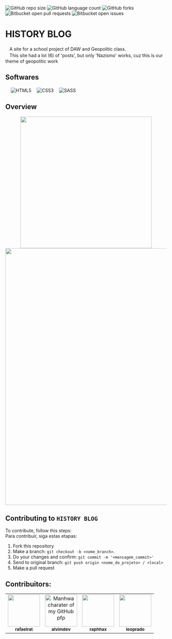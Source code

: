 ![GitHub repo size](https://img.shields.io/github/repo-size/alv-robozinhoo/HISTORY_BLOG?style=for-the-badge)
![GitHub language count](https://img.shields.io/github/languages/count/alv-robozinhoo/HISTORY_BLOG?style=for-the-badge)
![GitHub forks](https://img.shields.io/github/forks/alv-robozinhoo/HISTORY_BLOG?style=for-the-badge)
![Bitbucket open pull requests](https://img.shields.io/bitbucket/pr-raw/alv-robozinhoo/HISTORY_BLOG?style=for-the-badge)
![Bitbucket open issues](https://img.shields.io/bitbucket/issues/alv-robozinhoo/HISTORY_BLOG?style=for-the-badge)

# HISTORY BLOG

ㅤA site for a school project of DAW and Geopolitic class. <br>
ㅤThis site had a lot (6) of 'posts', but only 'Nazismo' works, cuz this is our theme of geopolitic work

## Softwares 
ㅤ
![HTML5](https://img.shields.io/badge/html5-%23E34F26.svg?style=for-the-badge&logo=html5&logoColor=white)ㅤ
![CSS3](https://img.shields.io/badge/css3-%231572B6.svg?style=for-the-badge&logo=css3&logoColor=white)ㅤ
![SASS](https://img.shields.io/badge/SASS-hotpink.svg?style=for-the-badge&logo=SASS&logoColor=white)

## Overview
<div align="center">
  <img src="https://user-images.githubusercontent.com/125659884/232176079-c709b98f-7cb9-4100-bb51-d7d812b98023.gif" height="410">
  <br>
  <img src="https://user-images.githubusercontent.com/125659884/232169574-3ea506de-2f5f-46e1-a1dd-89df418fa6c4.png" height="800">
</div>

## Contributing to `HISTORY BLOG`
<!---Se o seu README for longo ou se você tiver algum processo ou etapas específicas que deseja que os contribuidores sigam, considere a criação de um arquivo CONTRIBUTING.md separado--->
To contribute, follow this steps:
<br>
Para contribuir, siga estas etapas:

1. Fork this repository
2. Make a branch: `git checkout -b <nome_branch>`.
3. Do your changes and confirm: `git commit -m '<mensagem_commit>'`
4. Send to original branch: `git push origin <nome_do_projeto> / <local>`
5. Make a pull request

## Contribuitors:
<table>
  <tr>
  <td align="center">
      <a href="https://github.com/rafaelrat/">
        <img src="https://imgs.search.brave.com/-6nnnKHsWW4K3fvJpTdDcHsB0TLVv4wT5V4heeqxu7A/rs:fit:1000:1000:1/g:ce/aHR0cHM6Ly9zdGF0/aWMud2l4c3RhdGlj/LmNvbS9tZWRpYS8w/OGE2NzVfMzMzYWU4/MDRmNzg1NDIxM2Fj/ZTM2YTMzYmFlMDli/YTB-bXYyLmpwZy92/MS9maXQvd18xMDAw/JTJDaF8xMDAwJTJD/YWxfYyUyQ3FfODAv/ZmlsZS5qcGc" width="100px;" alt=""/><br>
        <sub>
          <b>rafaelrat</b>
        </sub>
      </a>
    </td>
    <td align="center">
      <a href="https://github.com/alvimdev/">
        <img src="https://imgs.search.brave.com/t3XOFMVvTir0WUEAoRsYU4a4nkvriCpo8ILe3j_zK5E/rs:fit:959:959:1/g:ce/aHR0cHM6Ly9pLnBp/bmltZy5jb20vb3Jp/Z2luYWxzLzE1LzRi/LzU0LzE1NGI1NGFm/NWRhZTUyYjg3ZDZj/YTIyMmQ1ZjMyYjg0/LmpwZw" width="100px;" alt="Manhwa charater of my GitHub pfp"/><br>
        <sub>
          <b>alvimdev</b>
        </sub>
      </a>
    </td>
    <td align="center">
      <a href="https://github.com/raphhax/">
        <img src="https://avatars.githubusercontent.com/u/104567495?v=4" width="100px;" alt=""/><br>
        <sub>
          <b>raphhax</b>
        </sub>
      </a>
    </td>
    <td align="center">
      <a href="https://github.com/LeoPradoOliveira/">
        <img src="https://steamuserimages-a.akamaihd.net/ugc/780749243098419340/79EE1A195880FD16ECD83418A39697A451B04314/?imw=512&&ima=fit&impolicy=Letterbox&imcolor=%23000000&letterbox=false" width="100px;" alt=""/><br>
        <sub>
          <b>leoprado</b>
        </sub>
      </a>
    </td>
  </tr>
</table>
